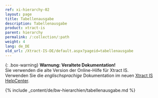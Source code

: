 ```yaml
---
ref: xi-hierarchy-02
layout: page
title: Tabellenausgabe
description: Tabellenausgabe
product: xtract-is
parent: hierarchy
permalink: /:collection/:path
weight: 4
lang: de_DE
old_url: /Xtract-IS-DE/default.aspx?pageid=tabellenausgabe
---
```


{: .box-warning}
**Warnung: Veraltete Dokumentation!** <br>
Sie verwenden die alte Version der Online-Hilfe für Xtract IS.<br>
Verwenden Sie die *englischsprachige* Dokumentation im neuen [Xtract IS HelpCenter](https://helpcenter.theobald-software.com/xtract-is/documentation/introduction/).

{% include _content/de/bw-hierarchien/tabellenausgabe.md %}

